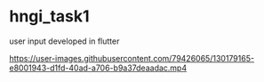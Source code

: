 # hngi_task1
 user input developed in flutter


https://user-images.githubusercontent.com/79426065/130179165-e8001943-d1fd-40ad-a706-b9a37deaadac.mp4

